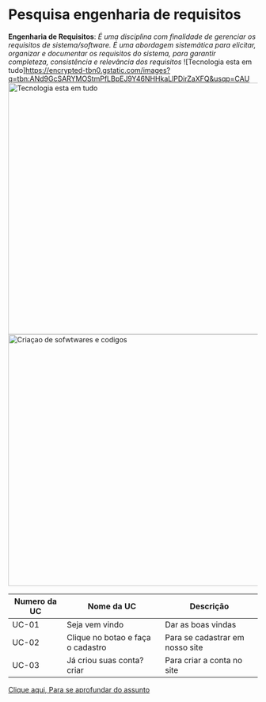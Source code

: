 
# Pesquisa engenharia de requisitos
**Engenharia de Requisitos**: _É uma disciplina com finalidade de gerenciar os requisitos de sistema/software. É uma abordagem sistemática para elicitar, organizar e documentar os requisitos do sistema, para garantir completeza, consistência e relevância dos requisitos_
![Tecnologia esta em tudo]https://encrypted-tbn0.gstatic.com/images?q=tbn:ANd9GcSARYMOStmPfLBpEJ9Y46NHHkaLlPDirZaXFQ&usqp=CAU
<img src="https://encrypted-tbn0.gstatic.com/images?q=tbn:ANd9GcSARYMOStmPfLBpEJ9Y46NHHkaLlPDirZaXFQ&usqp=CAU" alt="Tecnologia esta em tudo" width="508px">
<img src="https://mercadoonlinedigital.com/wp-content/uploads/2023/10/engenharia-de-requisitos-resumo.jpg" alt="Criaçao de sofwtwares e codigos" width="508px">

| Numero da UC | Nome da UC                        | Descrição                       |
|--------------|-----------------------------------|---------------------------------|
| UC-01        | Seja vem vindo                    | Dar as boas vindas              |
| UC-02        | Clique no botao e faça o cadastro | Para se cadastrar em nosso site |
| UC-03        | Já criou suas conta?criar         | Para criar a conta no site      |

[Clique aqui, Para se aprofundar do assunto](https://www.kaspersky.com.br/resource-center/definitions/what-is-social-engineering)




